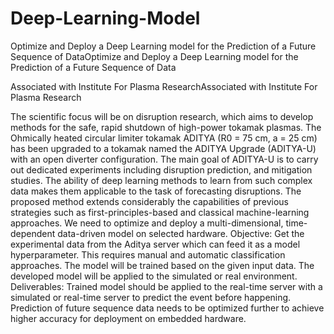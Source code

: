 # Deep-Learning-Model

Optimize and Deploy a Deep Learning model for the Prediction of a Future Sequence of DataOptimize and Deploy a Deep Learning model for the Prediction of a Future Sequence of Data

Associated with Institute For Plasma ResearchAssociated with Institute For Plasma Research

The scientific focus will be on disruption research, which aims to develop methods for the safe, rapid shutdown of high-power tokamak plasmas. The Ohmically heated circular limiter tokamak ADITYA (R0 = 75 cm, a = 25 cm) has been upgraded to a tokamak named the ADITYA Upgrade (ADITYA-U) with an open diverter configuration. The main goal of ADITYA-U is to carry out dedicated experiments including disruption prediction, and mitigation studies. The ability of deep learning methods to learn from such complex data makes them applicable to the task of forecasting disruptions. The proposed method extends considerably the capabilities of previous strategies such as first-principles-based and classical machine-learning approaches. We need to optimize and deploy a multi-dimensional, time-dependent data-driven model on selected hardware.
Objective: Get the experimental data from the Aditya server which can feed it as a model hyperparameter. This requires manual and automatic classification approaches. The model will be trained based on the given input data. The developed model will be applied to the simulated or real environment.
Deliverables: Trained model should be applied to the real-time server with a simulated or real-time server to predict the event before happening. Prediction of future sequence data needs to be optimized further to achieve higher accuracy for deployment on embedded hardware.
